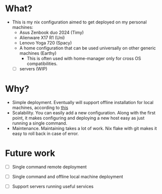 # What?
- This is my nix configuration aimed to get deployed on my personal machines:
    - Asus Zenbook duo 2024 (Timy)
    - Alienware X17 R1 (Uni)
    - Lenovo Yoga 720 (Spacy)
    - A home configuration that can be used universally on other generic machines (Earthy)
        - This is often used with home-manager only for cross OS compatibilities.
    - [ ] servers (WIP)

# Why?
- Simple deployment. Eventually will support offline installation for local machines, according to [this](https://www.reddit.com/r/NixOS/comments/1co9spe/is_it_possible_to_do_offline_updates_of_nixpkgs/)
- Scalability. You can easily add a new configuration. Along with the first point, it makes configuring and deploying a new host easy as just running a single command.
- Maintenance. Maintaining takes a lot of work. Nix flake with git makes it easy to roll back in case of error.

# Future work
- [ ] Single command remote deployment
- [ ] Single command and offline local machine deployment
- [ ] Support servers running useful services

